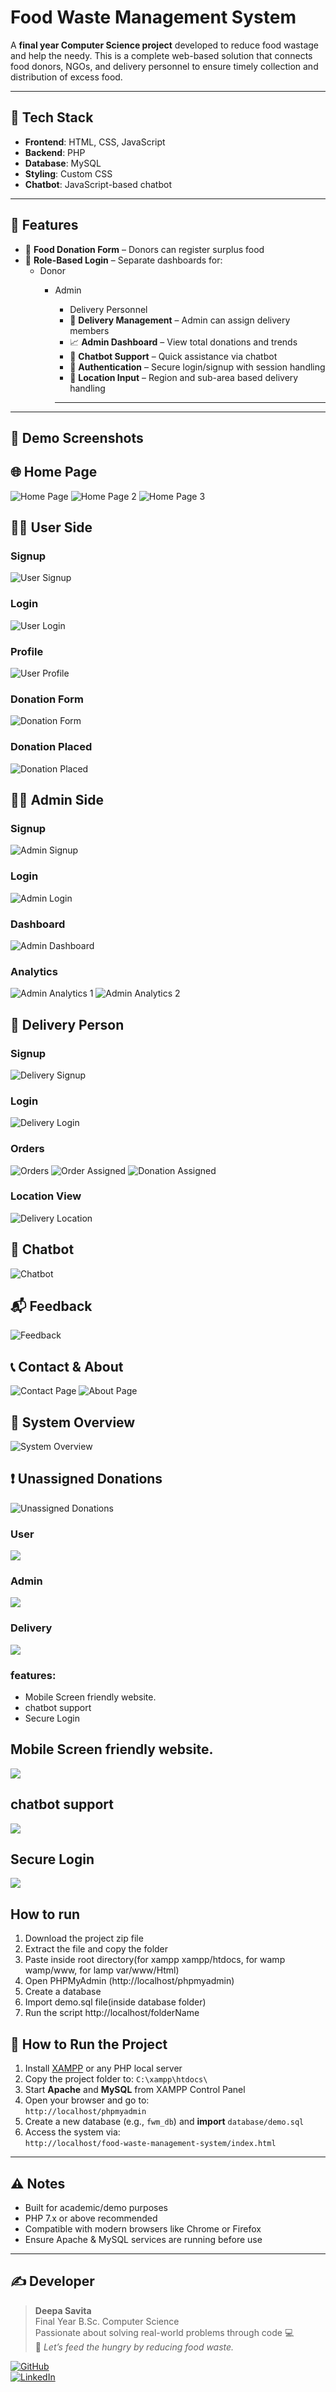 # Food Waste Management System

A **final year Computer Science project** developed to reduce food wastage and help the needy. This is a complete web-based solution that connects food donors, NGOs, and delivery personnel to ensure timely collection and distribution of excess food.

---

## 🔧 Tech Stack

- **Frontend**: HTML, CSS, JavaScript
- **Backend**: PHP
- **Database**: MySQL
- **Styling**: Custom CSS
- **Chatbot**: JavaScript-based chatbot

---

## 🚀 Features

- 🥘 **Food Donation Form** – Donors can register surplus food
- 👥 **Role-Based Login** – Separate dashboards for:
  - Donor
    - Admin
      - Delivery Personnel
      - 🚚 **Delivery Management** – Admin can assign delivery members
      - 📈 **Admin Dashboard** – View total donations and trends
      - 💬 **Chatbot Support** – Quick assistance via chatbot
      - 🔐 **Authentication** – Secure login/signup with session handling
      - 📍 **Location Input** – Region and sub-area based delivery handling

      ---
      
---

## 📸 Demo Screenshots

<h2>🌐 Home Page</h2>
<img src="Demo_Screenshots/Home_page.png" alt="Home Page">
<img src="Demo_Screenshots/Home_page2.png" alt="Home Page 2">
<img src="Demo_Screenshots/Home_page3.png" alt="Home Page 3">

<h2>🙍‍♂️ User Side</h2>
<h3>Signup</h3>
<img src="Demo_Screenshots/User_Signup.png" alt="User Signup">
<h3>Login</h3>
<img src="Demo_Screenshots/user_login.png" alt="User Login">
<h3>Profile</h3>
<img src="Demo_Screenshots/User_Profile.png" alt="User Profile">
<h3>Donation Form</h3>
<img src="Demo_Screenshots/Donate_form.png" alt="Donation Form">
<h3>Donation Placed</h3>
<img src="Demo_Screenshots/Donatation_Placed.png" alt="Donation Placed">

<h2>👨‍💼 Admin Side</h2>
<h3>Signup</h3>
<img src="Demo_Screenshots/Admin_Signup.png" alt="Admin Signup">
<h3>Login</h3>
<img src="Demo_Screenshots/Admin_Login.png" alt="Admin Login">
<h3>Dashboard</h3>
<img src="Demo_Screenshots/Admin_Dashboard.png" alt="Admin Dashboard">
<h3>Analytics</h3>
<img src="Demo_Screenshots/Admin_Analytics_Page.png" alt="Admin Analytics 1">
<img src="Demo_Screenshots/Admin_Analytics_Page2.png" alt="Admin Analytics 2">

<h2>🚚 Delivery Person</h2>
<h3>Signup</h3>
<img src="Demo_Screenshots/Delivery_Person_Signup.png" alt="Delivery Signup">
<h3>Login</h3>
<img src="Demo_Screenshots/Delivery_Login.png" alt="Delivery Login">
<h3>Orders</h3>
<img src="Demo_Screenshots/Delivery_Person_Orders.png" alt="Orders">
<img src="Demo_Screenshots/Order_is_assigned_to_deliveryperson.png" alt="Order Assigned">
<img src="Demo_Screenshots/Donation_is_assigned_to_Delivery_Person.png" alt="Donation Assigned">
<h3>Location View</h3>
<img src="Demo_Screenshots/Delivery_Person_Location.png" alt="Delivery Location">

<h2>💬 Chatbot</h2>
<img src="Demo_Screenshots/Chatbot_page.png" alt="Chatbot">

<h2>📬 Feedback</h2>
<img src="Demo_Screenshots/Feedback page.png" alt="Feedback">

<h2>📞 Contact & About</h2>
<img src="Demo_Screenshots/Contact_Page.png" alt="Contact Page">
<img src="Demo_Screenshots/About_page.png" alt="About Page">

<h2>🧩 System Overview</h2>
<img src="Demo_Screenshots/Food-waste-mangement-system.png" alt="System Overview">

<h2>❗ Unassigned Donations</h2>
<img src="Demo_Screenshots/Unassigned_Donations.png" alt="Unassigned Donations">



</p>
    <h3>User </h3>
   <!-- <img src="img/User-module.jpg"> -->
    <img src="img/mobile.jpg">
    <h3>Admin </h3>
    <img src="img/Admin.jpg">
     <h3>Delivery </h3>
    <img src="img/Delivery_module.jpg">
    <h3>features:</h3>
    <ul><li>Mobile Screen friendly website.</li>
      <li>chatbot support</li>
      <li>Secure Login</li>
      </ul>
      <h2>Mobile Screen friendly website.</h2>
      <img src="img/responsive.gif">
      <h2>chatbot support</h2>
      <img src="img/chatbotsupport.jpg">
      <h2>Secure Login</h2>
      <img src="img/hash-flow.png">
      <h2>How to run</h2>
      <ol>
       <li>Download the project zip file</li>
       <li> Extract the file and copy the folder</li>
       <li>Paste inside root directory(for xampp xampp/htdocs, for wamp wamp/www, for lamp var/www/Html)</li>
       <li> Open PHPMyAdmin (http://localhost/phpmyadmin)</li>
       <li> Create a database</li>
       <li>Import demo.sql file(inside database folder)</li>
       <li> Run the script http://localhost/folderName </li> </ol>

## 🧪 How to Run the Project

1. Install [XAMPP](https://www.apachefriends.org/) or any PHP local server
2. Copy the project folder to: `C:\xampp\htdocs\`
3. Start **Apache** and **MySQL** from XAMPP Control Panel
4. Open your browser and go to:  
   `http://localhost/phpmyadmin`
5. Create a new database (e.g., `fwm_db`) and **import** `database/demo.sql`
6. Access the system via:  
   `http://localhost/food-waste-management-system/index.html`

---


## ⚠️ Notes

- Built for academic/demo purposes  
- PHP 7.x or above recommended  
- Compatible with modern browsers like Chrome or Firefox  
- Ensure Apache & MySQL services are running before use  

---

## ✍️ Developer

> **Deepa Savita**  
> Final Year B.Sc. Computer Science  
> Passionate about solving real-world problems through code 💻  
> 🌟 *Let’s feed the hungry by reducing food waste.*

[![GitHub](https://img.shields.io/badge/GitHub-Visit-blue?logo=github&style=flat-square)](https://github.com/deepasavita)  
[![LinkedIn](https://img.shields.io/badge/LinkedIn-Connect-blue?logo=linkedin&style=flat-square)](https://www.linkedin.com/in/deepa-savita)




